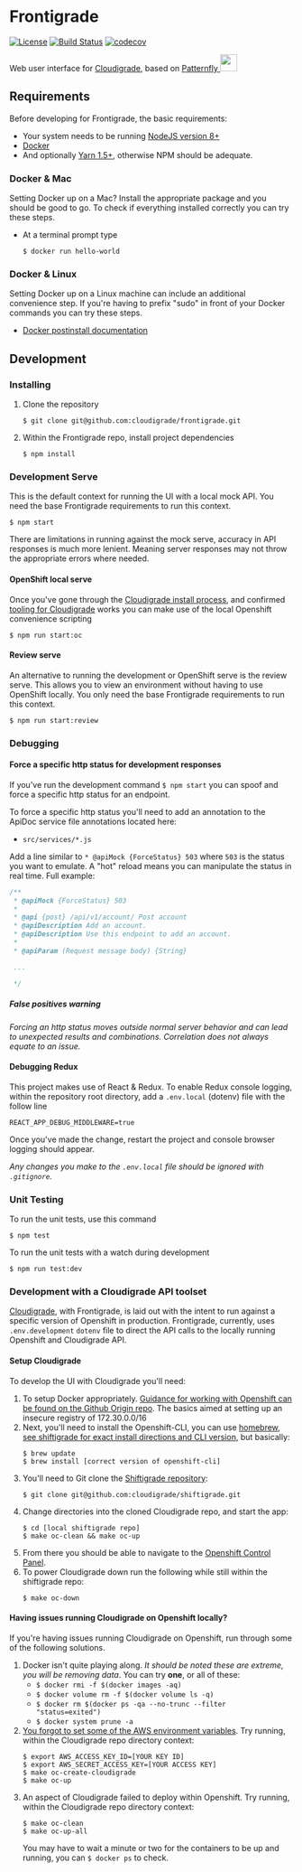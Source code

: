 # Frontigrade
[![License](https://img.shields.io/github/license/cloudigrade/frontigrade.svg)](https://github.com/cloudigrade/frontigrade/blob/master/LICENSE)
[![Build Status](https://travis-ci.org/cloudigrade/frontigrade.svg?branch=master)](https://travis-ci.org/cloudigrade/frontigrade)
[![codecov](https://codecov.io/gh/cloudigrade/frontigrade/branch/master/graph/badge.svg)](https://codecov.io/gh/cloudigrade/frontigrade)

Web user interface for [Cloudigrade](https://github.com/cloudigrade/cloudigrade), based on [Patternfly <img src="https://www.patternfly.org/assets/img/logo.svg" height="30" />](https://www.patternfly.org/)

## Requirements
Before developing for Frontigrade, the basic requirements:
 * Your system needs to be running [NodeJS version 8+](https://nodejs.org/)
 * [Docker](https://docs.docker.com/engine/installation/)
 * And optionally [Yarn 1.5+](https://yarnpkg.com), otherwise NPM should be adequate.

### Docker & Mac
Setting Docker up on a Mac? Install the appropriate package and you should be good to go. To check if everything installed correctly you can try these steps.
  * At a terminal prompt type

    ```
    $ docker run hello-world
    ```

### Docker & Linux
Setting Docker up on a Linux machine can include an additional convenience step. If you're having to prefix "sudo" in front of your Docker commands you can try these steps.
  * [Docker postinstall documentation](https://docs.docker.com/install/linux/linux-postinstall/)

## Development

### Installing
  1. Clone the repository
     ```
     $ git clone git@github.com:cloudigrade/frontigrade.git
     ```

  1. Within the Frontigrade repo, install project dependencies
     ```
     $ npm install
     ```

### Development Serve
This is the default context for running the UI with a local mock API. You need the base Frontigrade requirements to run this context.
  ```
  $ npm start
  ```
There are limitations in running against the mock serve, accuracy in API responses is much more lenient. Meaning server responses may not throw the appropriate errors where needed.

#### OpenShift local serve

Once you've gone through the [Cloudigrade install process](https://github.com/cloudigrade/cloudigrade#developer-environment), and confirmed [tooling for Cloudigrade](https://github.com/cloudigrade/cloudigrade#developer-environment) works you can make use of the local Openshift convenience scripting
  ```
  $ npm run start:oc
  ```
  
#### Review serve
An alternative to running the development or OpenShift serve is the review serve. This allows you to view an environment without having to use OpenShift locally. You only need the base Frontigrade requirements to run this context.
  ```
  $ npm run start:review
  ```
 
### Debugging

#### Force a specific http status for development responses
If you've run the development command `$ npm start` you can spoof and force a specific http status for an endpoint.

To force a specific http status you'll need to add an annotation to the ApiDoc service file annotations located here:
- `src/services/*.js` 

Add a line similar to `* @apiMock {ForceStatus} 503` where `503` is the status you want to emulate. A "hot" reload means you can manipulate the status in real time. Full example:
  ```js
  /**
   * @apiMock {ForceStatus} 503
   * 
   * @api {post} /api/v1/account/ Post account
   * @apiDescription Add an account.
   * @apiDescription Use this endpoint to add an account.
   *
   * @apiParam (Request message body) {String} 

   ...

   */
  ```
##### False positives warning
*Forcing an http status moves outside normal server behavior and can lead to unexpected results and combinations. Correlation does not always equate to an issue.* 

#### Debugging Redux
This project makes use of React & Redux. To enable Redux console logging, within the repository root directory, add a `.env.local` (dotenv) file with the follow line
  ```
  REACT_APP_DEBUG_MIDDLEWARE=true
  ```

Once you've made the change, restart the project and console browser logging should appear.


*Any changes you make to the `.env.local` file should be ignored with `.gitignore`.*

### Unit Testing
To run the unit tests, use this command
  ```
  $ npm test
  ```
  
To run the unit tests with a watch during development
  ```
  $ npm run test:dev
  ```

### Development with a Cloudigrade API toolset
[Cloudigrade](https://github.com/cloudigrade/cloudigrade), with Frontigrade, is laid out with the intent to run
against a specific version of Openshift in production. Frontigrade, currently, uses `.env.development` `dotenv` file to direct the API calls to the
locally running Openshift and Cloudigrade API.

#### Setup Cloudigrade
To develop the UI with Cloudigrade you'll need:
1. To setup Docker appropriately. [Guidance for working with Openshift can be found on the Github Origin repo](https://github.com/openshift/origin/blob/master/docs/cluster_up_down.md#getting-started). The basics aimed at setting up an insecure registry of 172.30.0.0/16
1. Next, you'll need to install the Openshift-CLI, you can use [homebrew](https://brew.sh/), [see shiftigrade for exact install directions and CLI version](https://github.com/cloudigrade/shiftigrade#running-cloudigrade), but basically:
   ```
   $ brew update
   $ brew install [correct version of openshift-cli]
   ```
1. You'll need to Git clone the [Shiftigrade repository](https://github.com/cloudigrade/shiftigrade):
   ```
   $ git clone git@github.com:cloudigrade/shiftigrade.git
   ```
1. Change directories into the cloned Cloudigrade repo, and start the app:
   ```
   $ cd [local shiftigrade repo]
   $ make oc-clean && make oc-up
   ```
1. From there you should be able to navigate to the [Openshift Control Panel](https://127.0.0.1:8443).
1. To power Cloudigrade down run the following while still within the shiftigrade repo:
   ```
   $ make oc-down
   ```

#### Having issues running Cloudigrade on Openshift locally?
If you're having issues running Cloudigrade on Openshift, run through some of the following solutions.

1. Docker isn't quite playing along. _It should be noted these are extreme, you will be removing data_. You can try **one**, or all of these:
   - `$ docker rmi -f $(docker images -aq)`
   - `$ docker volume rm -f $(docker volume ls -q)`
   - `$ docker rm $(docker ps -qa --no-trunc --filter "status=exited")`
   - `$ docker system prune -a`
2. [You forgot to set some of the AWS environment variables](https://github.com/cloudigrade/cloudigrade#configure-aws-account-credentials). Try running, within the Cloudigrade repo directory context:
   ```
   $ export AWS_ACCESS_KEY_ID=[YOUR KEY ID]
   $ export AWS_SECRET_ACCESS_KEY=[YOUR ACCESS KEY]
   $ make oc-create-cloudigrade
   $ make oc-up
   ```
3. An aspect of Cloudigrade failed to deploy within Openshift. Try running, within the Cloudigrade repo directory context:
   ```
   $ make oc-clean
   $ make oc-up-all
   ```
   You may have to wait a minute or two for the containers to be up and running, you can `$ docker ps` to check.
